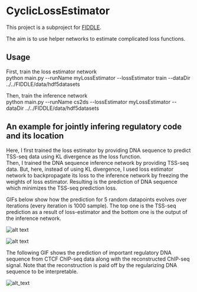 # CyclicLossEstimator
This project is a subproject for [FIDDLE](https://github.com/ueser/FIDDLE).  

The aim is to use helper networks to estimate complicated loss functions.


## Usage

First, train the loss estimator network  
    python main.py --runName myLossEstimator --lossEstimator train --dataDir ../../FIDDLE/data/hdf5datasets

Then, train the inference network  
    python main.py --runName cs2ds --lossEstimator myLossEstimator --dataDir ../../FIDDLE/data/hdf5datasets

## An example for jointly infering regulatory code and its location
Here, I first trained the loss estimator by providing DNA sequence to predict TSS-seq data using KL divergence as the loss function.  
Then, I trained the DNA sequence inference network by providing TSS-seq data. But, here, instead of using KL divergence, I used loss estimator network to backpropagate its loss to the inference network by freezing the weights of loss estimator. Resulting is the prediction of DNA sequence which minimizes the TSS-seq prediction loss. 

GIFs below show how the prediction for 5 random datapoints evolves over iterations (every iteration is 1000 sample).
The top one is the TSS-seq prediction as a result of loss-estimator and the bottom one is the output of the inference network. 

![alt text](https://cloud.githubusercontent.com/assets/1741502/24807507/76fa3ad8-1b86-11e7-8400-999a7c593188.gif)

![alt text](https://cloud.githubusercontent.com/assets/1741502/24806673/9a72a6ba-1b83-11e7-8142-d4ab8ea09dcb.gif)

The following GIF shows the prediction of important regulatory DNA sequence from CTCF ChIP-seq data along with the reconstructed ChIP-seq signal. Note that the reconstruction is paid off by the regularizing DNA sequence to be interpretable. 

![alt_text](https://cloud.githubusercontent.com/assets/1741502/25063871/babd5188-21bc-11e7-86de-b0c218f90c71.gif)
